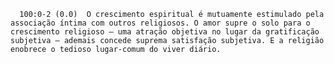       100:0-2 (0.0)  O crescimento espiritual é mutuamente estimulado pela associação íntima com outros religiosos. O amor supre o solo para o crescimento religioso — uma atração objetiva no lugar da gratificação subjetiva — ademais concede suprema satisfação subjetiva. E a religião enobrece o tedioso lugar-comum do viver diário.